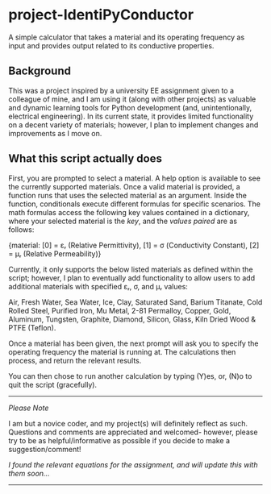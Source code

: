 project-IdentiPyConductor
=========================


A simple calculator that takes a material and its operating frequency as input and provides output related to its conductive properties.


Background
----------
This was a project inspired by a university EE assignment given to a colleague of mine, and I am using it (along with other projects) as valuable and dynamic learning tools for Python development (and, unintentionally, electrical engineering).
In its current state, it provides limited functionality on a decent variety of materials; however, I plan to implement changes and improvements as I move on.


What this script actually does
------------------------------

First, you are prompted to select a material. A help option is available to see the currently supported materials.
Once a valid material is provided, a function runs that uses the selected material as an argument. Inside the function, conditionals execute different formulas for specific scenarios. The math formulas access the following key values contained in a dictionary, where your selected material is the *key*, and the *values paired* are as follows:

{material: [0] = εᵣ (Relative Permittivity), [1] = σ (Conductivity Constant), [2] = μᵣ (Relative Permeability)}

Currently, it only supports the below listed materials as defined within the script; however, I plan to eventually add functionality to allow users to add additional materials with specified εᵣ, σ, and μᵣ values:

   Air, Fresh Water, Sea Water, Ice, Clay, Saturated Sand, Barium Titanate, Cold Rolled Steel, Purified Iron, Mu Metal, 2-81
   Permalloy, Copper, Gold, Aluminum, Tungsten, Graphite, Diamond, Silicon, Glass, Kiln Dried Wood & PTFE (Teflon).

Once a material has been given, the next prompt will ask you to specify the operating frequency the material is running at. The calculations then process, and return the relevant results.

You can then chose to run another calculation by typing (Y)es, or, (N)o to quit the script (gracefully).



***
*Please Note*

I am but a novice coder, and my project(s) will definitely reflect as such.
Questions and comments are appreciated and welcomed- however, please try to be as helpful/informative as possible if you decide to make a suggestion/comment!

*I found the relevant equations for the assignment, and will update this with them soon...*
***
